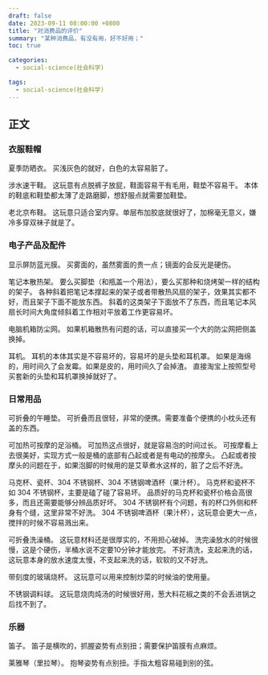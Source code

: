 ```yaml
---
draft: false
date: 2023-09-11 08:00:00 +0800
title: "对消费品的评价"
summary: "某种消费品，有没有用，好不好用；"
toc: true

categories:
  - social-science(社会科学)

tags:
  - social-science(社会科学)
---
```


## 正文

### 衣服鞋帽

夏季防晒衣。
买浅灰色的就好，白色的太容易脏了。

涉水速干鞋。
这玩意有点脱裤子放屁，鞋面容易干有毛用，鞋垫不容易干。
本体的鞋底和鞋垫都太薄了走路磨脚，想舒服点就需要加鞋垫。

老北京布鞋。
这玩意只适合室内穿。单层布加胶底就很好了，加棉毫无意义，嫌冷多穿双袜子就是了。

### 电子产品及配件

显示屏防蓝光膜。
买雾面的，虽然雾面的贵一点；镜面的会反光是硬伤。

笔记本散热架。
要么买脚垫（和瓶盖一个用法），要么买那种和烧烤架一样的结构的架子。
各种斜着把笔记本撑起来的架子或者带散热风扇的架子，效果其实都不好，而且架子下面不能放东西。
斜着的这类架子下面放不了东西，而且笔记本风扇长时间大角度倾斜着工作相对平放着工作更容易坏。

电脑机箱防尘网。
如果机箱散热有问题的话，可以直接买一个大的防尘网把侧盖换掉。

耳机。
耳机的本体其实是不容易坏的，容易坏的是头垫和耳机罩。
如果是海绵的，用时间久了会发霉。如果是皮的，用时间久了会掉渣。
直接淘宝上按照型号买套新的头垫和耳机罩换掉就好了。

### 日常用品

可折叠的午睡垫。
可折叠而且很轻，非常的便携。需要准备个便携的小枕头还有盖的东西。

可加热可按摩的足浴桶。
可加热这点很好，就是容易泡的时间过长。
可按摩看上去很美好，实现方式一般是桶的底部有凸起或者是有电动的按摩头。
凸起或者按摩头的问题在于，如果泡脚的时候用的是艾草煮水这样的，脏了之后不好洗。

马克杯、瓷杯、304 不锈钢杯、304 不锈钢啤酒杯（果汁杯）。
马克杯和瓷杯不如 304 不锈钢杯，主要是磕了碰了容易坏。
品质好的马克杯和瓷杯价格会高很多，而且还需要能够分辨品质好坏。
304 不锈钢杯有个问题，有的杯口外侧和杯身有个缝，这里非常不好洗。
304 不锈钢啤酒杯（果汁杯），这玩意会更大一点，搅拌的时候不容易溅出来。

可折叠洗澡桶。
这玩意材料还是很厚实的，不用担心破掉。
洗完澡放水的时候很慢，这是个硬伤，半桶水说不定要10分钟才能放完。
不好清洗，支起来洗的话，这玩意本身的放水速度太慢，不支起来洗的话，软软的又不好洗。

带刻度的玻璃烧杯。
这玩意可以用来控制炒菜的时候油的使用量。

不锈钢调料球。
这玩意烧肉炖汤的时候很好用，葱大料花椒之类的不会丢进锅之后找不到了。

### 乐器

笛子。
笛子是横吹的，抓握姿势有点别扭；需要保护笛膜有点麻烦。

莱雅琴（里拉琴）。
抱琴姿势有点别扭。手指太粗容易碰到别的弦。


